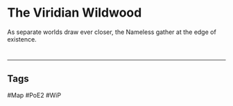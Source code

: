 # The Viridian Wildwood
As separate worlds draw ever closer, the Nameless gather at the edge of existence.

#
---
## Tags
#Map
#PoE2 
#WiP 